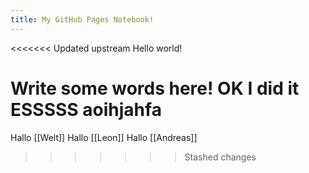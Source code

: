 ```yaml
---
title: My GitHub Pages Notebook!
---
```


<<<<<<< Updated upstream
Hello world!

Write some words here! OK I did it
ESSSSS
aoihjahfa
=======
Hallo [[Welt]] 
Hallo [[Leon]] 
Hallo [[Andreas]]
>>>>>>> Stashed changes
